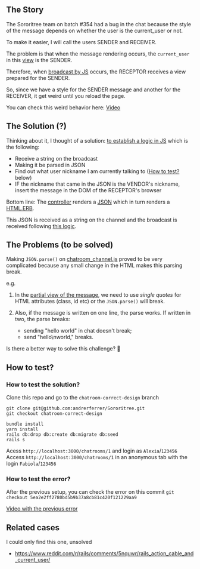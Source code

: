 ## The Story
The Sororitree team on batch #354 had a bug in the chat because the style of the message depends on whether the user is the current_user or not.

To make it easier, I will call the users SENDER and RECEIVER.

The problem is that when the message rendering occurs, the `current_user` in this [view](https://github.com/andrerferrer/Sororitree/blob/chatroom-correct-design/app/views/messages/_message.html.erb) is the SENDER.

Therefore, when [broadcast by JS](https://github.com/andrerferrer/Sororitree/blob/chatroom-correct-design/app/javascript/channels/chatroom_channel.js) occurs, the RECEPTOR receives a view prepared for the SENDER. 

So, since we have a style for the SENDER message and another for the RECEIVER, it get weird until you reload the page.

You can check this weird behavior here:
[Video](https://imgur.com/0pu8Nv9)


## The Solution (?)

Thinking about it, I thought of a solution: [to establish a logic in JS](https://github.com/andrerferrer/Sororitree/blob/chatroom-correct-design/app/javascript/channels/chatroom_channel.js) which is the following:
- Receive a string on the broadcast
- Making it be parsed in JSON
- Find out what user nickname I am currently talking to ([How to test?](https://github.com/andrerferrer/Sororitree/tree/chatroom-correct-design#como-testar) below)
- IF the nickname that came in the JSON is the VENDOR's nickname, insert the message in the DOM of the RECEPTOR's browser

Bottom line:
The [controller](https://github.com/andrerferrer/Sororitree/blob/chatroom-correct-design/app/controllers/messages_controller.rb) renders a [JSON](https://github.com/andrerferrer/Sororitree/blob/chatroom-correct-design/app/views/messages/_message_broadcasted.json.erb) which in turn renders a [HTML.ERB](https://github.com/andrerferrer/Sororitree/blob/chatroom-correct-design/app/views/messages/_message_broadcasted.html.erb).

This JSON is received as a string on the channel and the broadcast is received following [this logic](https://github.com/andrerferrer/Sororitree/blob/chatroom-correct-design/app/javascript/channels/chatroom_channel.js).

## The Problems (to be solved)

Making `JSON.parse()` on [chatroom_channel.js](https://github.com/andrerferrer/Sororitree/blob/chatroom-correct-design/app/javascript/channels/chatroom_channel.js) proved to be very complicated because any small change in the HTML makes this parsing break.

e.g.

1. In the [partial view of the message](https://github.com/andrerferrer/Sororitree/blob/chatroom-correct-design/app/views/messages/_message_broadcasted.html.erb), we need to use _single quotes_ for HTML attributes (class, id etc) or the `JSON.parse()` will break.

2. Also, if the message is written on one line, the parse works. If written in two, the parse breaks:
    - sending "hello world" in chat doesn't break;
    - send "hello\nworld," breaks.

Is there a better way to solve this challenge? 🤔

## How to test?

### How to test the solution?
Clone this repo and go to the `chatroom-correct-design` branch
```
git clone git@github.com:andrerferrer/Sororitree.git
git checkout chatroom-correct-design
```

```
bundle install
yarn install
rails db:drop db:create db:migrate db:seed
rails s
```

Acess `http://localhost:3000/chatrooms/1` and login as `Alexia`/`123456`
Access `http://localhost:3000/chatrooms/1` in an anonymous tab with the login `Fabiola`/`123456`

### How to test the error?

After the previous setup, you can check the error on this commit
`git checkout 5ea2e2ff2780bd5b9b37a8cb81c420f121229aa9`

[Video with the previous error](https://imgur.com/0pu8Nv9)


## Related cases

I could only find this one, unsolved

- https://www.reddit.com/r/rails/comments/5nquwr/rails_action_cable_and_current_user/
